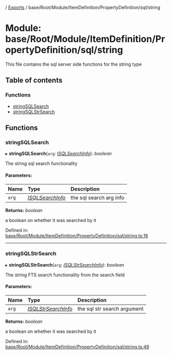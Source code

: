 [](../README.md) / [Exports](../modules.md) / base/Root/Module/ItemDefinition/PropertyDefinition/sql/string

# Module: base/Root/Module/ItemDefinition/PropertyDefinition/sql/string

This file contains the sql server side functions for the string type

## Table of contents

### Functions

- [stringSQLSearch](base_root_module_itemdefinition_propertydefinition_sql_string.md#stringsqlsearch)
- [stringSQLStrSearch](base_root_module_itemdefinition_propertydefinition_sql_string.md#stringsqlstrsearch)

## Functions

### stringSQLSearch

▸ **stringSQLSearch**(`arg`: [*ISQLSearchInfo*](../interfaces/base_root_module_itemdefinition_propertydefinition_types.isqlsearchinfo.md)): *boolean*

The string sql search functionality

#### Parameters:

Name | Type | Description |
:------ | :------ | :------ |
`arg` | [*ISQLSearchInfo*](../interfaces/base_root_module_itemdefinition_propertydefinition_types.isqlsearchinfo.md) | the sql search arg info   |

**Returns:** *boolean*

a boolean on whether it was searched by it

Defined in: [base/Root/Module/ItemDefinition/PropertyDefinition/sql/string.ts:16](https://github.com/onzag/itemize/blob/28218320/base/Root/Module/ItemDefinition/PropertyDefinition/sql/string.ts#L16)

___

### stringSQLStrSearch

▸ **stringSQLStrSearch**(`arg`: [*ISQLStrSearchInfo*](../interfaces/base_root_module_itemdefinition_propertydefinition_types.isqlstrsearchinfo.md)): *boolean*

The string FTS search functionality from the search field

#### Parameters:

Name | Type | Description |
:------ | :------ | :------ |
`arg` | [*ISQLStrSearchInfo*](../interfaces/base_root_module_itemdefinition_propertydefinition_types.isqlstrsearchinfo.md) | the sql str search argument   |

**Returns:** *boolean*

a boolean on whether it was searched by it

Defined in: [base/Root/Module/ItemDefinition/PropertyDefinition/sql/string.ts:49](https://github.com/onzag/itemize/blob/28218320/base/Root/Module/ItemDefinition/PropertyDefinition/sql/string.ts#L49)

